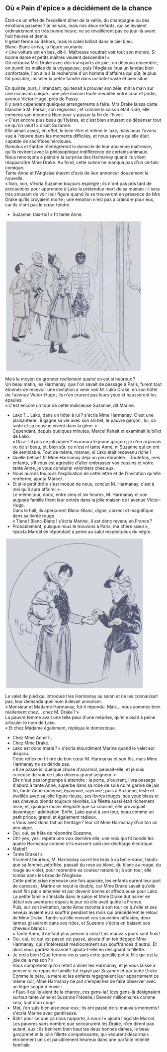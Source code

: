 ## Où « Pain d'épice » a décidément de la chance

Était-ce un effet de l'excellent dîner de la veille, du champagne ou des 
émotions passées ? je ne sais, mais nos deux enfants, qui se levaient 
ordinairement de très bonne heure, ne se réveillèrent pas ce jour-là avant 
huit heures et demie.  
Il gelait ferme au dehors, mais le soleil brillait dans le ciel bleu.  
Blanc-Blanc arriva, la figure souriante.  
« Une voiture est en bas, dit-il. Maîtresse voudrait voir tout son monde. 
Si bonne dame et petits maîtres veulent descendre ! »  
On retrouva Mrs Drake avec des transports de joie ; on déjeuna ensemble ; 
on ouvrit les malles de la voyageuse ; puis l'Anglaise loua un landau bien 
confortable, l'on alla à la recherche d'un homme d'affaires qui pût, le plus 
tôt possible, installer la petite famille dans un hôtel vaste et bien situé. 
 
En quinze jours, l'intendant, qui tenait à prouver son zèle, mit la main sur 
une occasion unique : une jolie maison toute meublée entre cour et jardin, 
avenue Victor-Hugo, près de Passy.  
Il y avait cependant quelques arrangements à faire. Mrs Drake laissa carte 
blanche à M. Parsar, son régisseur ; et comme la saison était rude, elle 
emmena son monde à Nice pour y passer la fin de l'hiver.  
« C'est encore plus beau qu'Hyères, et c'est bien amusant de dépenser tout 
ce qu'on veut ! » disait Suzanne.  
Elle aimait assez, en effet, le bien-être et même le luxe, mais nous l'avons 
vue à l'œuvre dans les moments difficiles, et nous savons qu'elle était 
capable de sacrifices héroïques.  
Romulus et Fanfan réintégrèrent le domicile de leur ancienne maîtresse, 
qu'ils revirent avec la philosophique indifférence de certains animaux.  
Nous renonçons à peindre la surprise des Harmanay quand ils virent 
réapparaître Mme Drake. Au fond, cette scène ne manqua pas d'un certain 
comique.  
Tante Anne et l'Anglaise étaient d'avis de leur annoncer doucement la 
nouvelle.  
« Non, non, s'écria Suzanne toujours espiègle ; ils n'ont pas pris tant 
de précautions pour apprendre à Lako la prétendue mort de sa maman : il 
sera très amusant de voir leur figure quand ils se trouveront en présence de 
Mrs Drake qu'ils croyaient morte ; une émotion n'est pas à craindre pour 
eux, car ils n'ont pas le cœur tendre.
- Suzanne. tais-toi ! » fit tante Anne.

 ![La famille Harmanay fit son entrée.](../images/page185.jpg)

Mais le moyen de gronder réellement quand on est si heureux ?  
Un beau matin, les Harmanay, que l'on savait de passage à Paris, furent tout 
étonnés de recevoir une invitation à venir voir M. Lako Drake, en son hôtel 
de l'avenue Victor-Hugo ; ils n'en crurent pas leurs yeux et haussèrent les 
épaules.  
« C'est encore un tour de cette malicieuse Suzanne, dit Marine.  
- Lako ?... Lako, dans un hôtel à lui ? s'écria Mme Harmanay. C'est une 
plaisanterie : il gagne sa vie avec son archet, le pauvre garçon ; lui, sa 
tante et sa cousine vivent dans la gêne. »  
Cependant, depuis quelques minutes, Marcel flairait et examinait le billet de 
Lako.  
« Où a-t-il pris ce joli papier ? murmura le jeune garçon ; je n'en ai 
jamais vu de si beau, et, bien sûr, ce n'est ni tante Anne, ni Suzanne qui en 
ont de semblable. Tout de même, maman, si Lako était redevenu riche ?  
- Quelle bêtise ! fit Mme Harmanay déjà un peu ébranlée... Toutefois, 
mes enfants, s'il vous est agréable d'aller embrasser vos cousins et votre 
tante Anne, je vous conduirai volontiers chez eux.  
- Nous aurons toujours l'explication de cette lettre et de l'invitation qu'elle 
renferme, ajouta Marcel.  
- Et si le petit drôle s'est moqué de nous, conclut M. Harmanay, c'est à moi 
qu'il aura affaire ! »  
Le même jour, donc, entre cinq et six heures, M. Harmanay et son auguste 
famille firent leur entrée dans la jolie maison de l'avenue Victor-Hugo.  
Dans le hall, ils aperçurent Blanc-Blanc, digne, correct et magnifique dans sa 
livrée rouge.  
« Tiens ! Blanc-Blanc ! s'écria Marine ; il est donc revenu en 
France ?  
- Probablement, puisque nous le trouvons à Paris, ma chère sœur », 
riposta Marcel en répondant à peine au salut respectueux du nègre.  

 ![Suzanne était compatissante.](../images/page187.jpg)

Le valet de pied qui introduisit les Harmanay au salon et ne les connaissait 
pas, leur demanda quel nom il devait annoncer.  
« Monsieur et Madame Harmanay, fut-il répondu. Mais... nous sommes bien 
réellement chez... chez M. Drake ? »  
La pauvre femme avait une telle peur d'une méprise, qu'elle osait à peine 
articuler le nom de Lako.  
« Et chez Madame également, répliqua le domestique.  
- Chez Mme Anne ?...  
- Chez Mme Drake.  
- Lako est donc marié ? » s'écria étourdiment Marine quand le valet eut 
disparu.  
Cette réflexion fit rire de bon cœur M. Harmanay et son fils, mais Mme 
Harmanay ne se dérida pas.  
« Il se passe ici quelque chose d'anormal, pensait-elle, et je suis curieuse 
de voir ce Lako devenu grand seigneur. »  
Elle n'eut pas longtemps à attendre : la porte, s'ouvrant, livra passage 
d'abord à tante Anne, superbe dans sa robe de soie noire garnie de jais fin, 
tante Anne radieuse, épanouie, rajeunie ; puis à Suzanne, leste et 
éveillée avec sa jolie figure rieuse, ses lèvres rouges, ses yeux bleus et 
ses cheveux blonds toujours révoltés. La fillette aussi était richement 
mise, et, quoique moins élégante que sa cousine, elle provoquait davantage 
l'admiration. Enfin, Lako parut à son tour, beau comme un petit prince, grandi 
et également radieux.  
« Vous avez donc fait un héritage ? leur dit Mme Harmanay d'un ton un peu 
aigre.  
- Oui, oui, se hâta de répondre Suzanne.  
- Oh ! yes, yes ! répéta une voix derrière elle, une voix qui fit bondir 
les quatre Harmanay comme s'ils eussent subi une décharge électrique.  
- Mabel !  
- Tante Drake ! »  
Vraiment heureux, M. Harmanay ouvrit les bras à sa belle-sœur, tandis que sa 
femme, pétrifiée, passait du rose au blanc, du blanc au rouge, du rouge au 
violet, pour reprendre sa couleur naturelle ; à son tour, elle tomba dans 
les bras de l'Anglaise.  
Cette petite crise nerveuse une fois apaisée, les enfants eurent leur part de 
caresses ; Marine en reçut le double, car Mme Drake savait qu'elle avait 
fini par s'amender et par devenir bonne et affectueuse pour Lako.  
La petite famille s'installa dans le salon et Mme Drake dut narrer en détail 
ses aventures depuis le jour où elle avait quitté la France.  
Puis, sur son invitation, tante Anne raconta à son tour ce qu'elle et ses 
neveux avaient eu à souffrir pendant les mois qui précédèrent le retour de 
Mme Drake. Tandis qu'elle revivait ces souvenirs néfastes, deux larmes 
glissèrent dans ses rides, et Suzanne s'écria en baisant ses cheveux 
blancs :  
« Tante Anne, il ne faut plus penser à cela ! Les mauvais jours sont 
finis !  
- Oui, oui, ce qui est passé est passé, ajouta d'un ton dégagé Mme 
Harmanay, qui s'intéressait médiocrement aux souffrances d'autrui. Et alors 
vous gardez Suzanne ? ajouta-t-elle en désignant la fillette.
- Je crois bien ! Que ferions-nous sans cette gentille petite fille qui est 
la joie de la maison ? »  
Vous comprenez qu'on retint à dîner les Harmanay, et je vous laisse à penser 
si ce repas de famille fut égayé par Suzanne et par tante Drake.  
Comme le père, la mère et les enfants regagnaient leur appartement ce même 
soir, Mme Harmanay ne put s'empêcher de faire observer avec un léger soupir 
d'envie :  
« Faut-il qu'ils aient de la chance, ces gens-la ! (ces gens-là 
désignaient surtout tante Anne et Suzanne Frézelle.) Devenir millionnaires 
comme cela, tout d'un coup !  
- Moi, j'en suis bien aise pour eux ; ils ont passé de si mauvais 
moments ! s'écria Marine avec gentillesse.  
- Bah ! pour ce que ça nous rapporte, à nous ! » ajouta l'égoïste 
Marcel.  
Les pauvres sans nombre que secoururent les Drake, n'en dirent pas autant, 
eux : ils bénirent bien haut les deux bonnes dames, le beau garçonnet et la 
jolie fillette compatissante, qui vécurent désormais étroitement unis et 
paisiblement heureux dans une parfaite intimité familiale.
